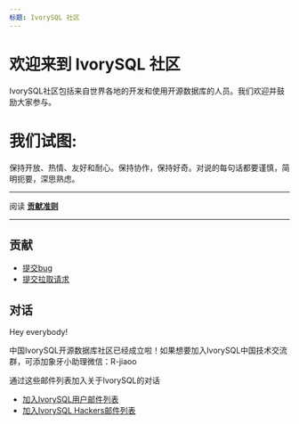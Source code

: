 ```yaml
---
标题: IvorySQL 社区
---
```


# 欢迎来到 IvorySQL 社区

IvorySQL社区包括来自世界各地的开发和使用开源数据库的人员。我们欢迎并鼓励大家参与。

# 我们试图:
保持开放、热情、友好和耐心。保持协作，保持好奇。对说的每句话都要谨慎，简明扼要，深思熟虑。

---

阅读 [**贡献准则**](https://www.ivorysql.org/zh-CN/contribution-guidelines)

---

## 贡献
- [提交bug](https://github.com/IvorySQL/IvorySQL/issues/new/choose)
- [提交拉取请求](https://github.com/IvorySQL/IvorySQL/pulls)

## 对话
Hey everybody!

 中国IvorySQL开源数据库社区已经成立啦！如果想要加入IvorySQL中国技术交流群，可添加象牙小助理微信：R-jiaoo

通过这些邮件列表加入关于IvorySQL的对话

- [加入IvorySQL用户邮件列表](https://lists.ivorysql.org/postorius/lists/general.ivorysql.org/)
- [加入IvorySQL Hackers邮件列表](https://lists.ivorysql.org/postorius/lists/hackers.ivorysql.org/)
